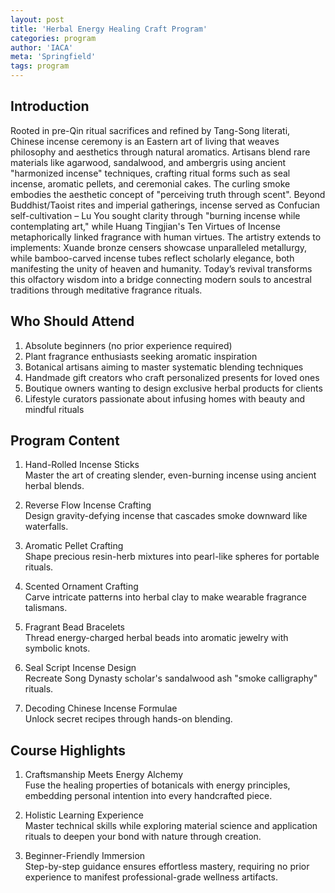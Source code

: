 ```yaml
---
layout: post
title: 'Herbal Energy Healing Craft Program'
categories: program
author: 'IACA'
meta: 'Springfield'
tags: program
---
```


## Introduction

Rooted in pre-Qin ritual sacrifices and refined by Tang-Song literati, Chinese incense ceremony is an Eastern art of living that weaves philosophy and aesthetics through natural aromatics. Artisans blend rare materials like agarwood, sandalwood, and ambergris using ancient "harmonized incense" techniques, crafting ritual forms such as seal incense, aromatic pellets, and ceremonial cakes. The curling smoke embodies the aesthetic concept of "perceiving truth through scent". Beyond Buddhist/Taoist rites and imperial gatherings, incense served as Confucian self-cultivation – Lu You sought clarity through "burning incense while contemplating art," while Huang Tingjian's Ten Virtues of Incense metaphorically linked fragrance with human virtues. The artistry extends to implements: Xuande bronze censers showcase unparalleled metallurgy, while bamboo-carved incense tubes reflect scholarly elegance, both manifesting the unity of heaven and humanity. Today’s revival transforms this olfactory wisdom into a bridge connecting modern souls to ancestral traditions through meditative fragrance rituals.

## Who Should Attend

1. Absolute beginners (no prior experience required)
2. Plant fragrance enthusiasts seeking aromatic inspiration
3. Botanical artisans aiming to master systematic blending techniques
4. Handmade gift creators who craft personalized presents for loved ones
5. Boutique owners wanting to design exclusive herbal products for clients
6. Lifestyle curators passionate about infusing homes with beauty and mindful rituals

## Program Content

1. Hand-Rolled Incense Sticks  
   Master the art of creating slender, even-burning incense using ancient herbal blends.

2. Reverse Flow Incense Crafting  
   Design gravity-defying incense that cascades smoke downward like waterfalls.

3. Aromatic Pellet Crafting  
   Shape precious resin-herb mixtures into pearl-like spheres for portable rituals.

4. Scented Ornament Crafting  
   Carve intricate patterns into herbal clay to make wearable fragrance talismans.

5. Fragrant Bead Bracelets  
   Thread energy-charged herbal beads into aromatic jewelry with symbolic knots.

6. Seal Script Incense Design  
   Recreate Song Dynasty scholar's sandalwood ash "smoke calligraphy" rituals.

7. Decoding Chinese Incense Formulae  
   Unlock secret recipes through hands-on blending.

## Course Highlights

1. Craftsmanship Meets Energy Alchemy  
   Fuse the healing properties of botanicals with energy principles, embedding personal intention into every handcrafted piece.

2. Holistic Learning Experience  
   Master technical skills while exploring material science and application rituals to deepen your bond with nature through creation.

3. Beginner-Friendly Immersion  
   Step-by-step guidance ensures effortless mastery, requiring no prior experience to manifest professional-grade wellness artifacts.
